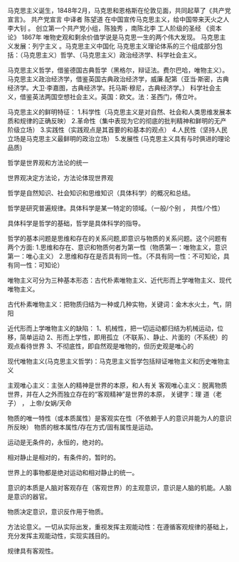 马克思主义诞生，1848年2月，马克思和恩格斯在伦敦见面，共同起草了《共产党宣言》。
共产党宣言 中译者 陈望道
在中国宣传马克思主义，给中国带来天火之人李大钊 。
创立第一个共产党小组，陈独秀 ，南陈北李
工人阶级的圣经 《资本论》 1867年
唯物史观和剩余价值学说是马克思一生的两个伟大发现。
马克思主义发展：列宁主义 。马克思主义中国化
马克思主义理论体系的三个组成部分包括：（马克思主义）哲学、（马克思主义）政治经济学、科学社会主义。

马克思主义哲学，借鉴德国古典哲学（黑格尔，辩证法。费尔巴哈，唯物主义）。
马克思主义政治经济学，借鉴英国古典政治经济学，威廉.配第（亚当·斯密，古典经济学。大卫·李嘉图，古典经济学。托马斯·穆尼，古典经济学。）
科学社会主义，借鉴英法两国空想社会主义。英国：欧文。法：圣西门，傅立叶。

马克思主义的鲜明特征：
1.科学性（马克思主义是对自然、社会和人类思维发展本质和规律的正确反映）
2.革命性（集中表现为它的彻底的批判精神和鲜明的无产阶级立场）
3.实践性（实践观点是其首要的和基本的观点）
4.人民性（坚持人民立场是马克思主义最鲜明的政治立场）
5.发展性 (马克思主义具有与时俱进的理论品质)

哲学是世界观和方法论的统一

世界观决定方法论，方法论体现世界观

哲学是自然知识、社会知识和思维知识（具体科学）的概况和总结。

哲学是研究普遍规律。具体科学是某一特定的领域。（一般/个别 ， 共性/个性）

具体科学是哲学的基础，哲学是具体科学的指导。

哲学的基本问题是思维和存在的关系问题,即意识与物质的关系问题。这个问题有两个方面:
1.思维和存在、意识和物质何者为第一性（物质第一：唯物主义，意识第一：唯心主义）
2.思维和存在是否具有同一性。（不具有同一性：不可知论，具有同一性：可知论）

唯物主义可分为三种基本形态：古代朴素唯物主义、近代形而上学唯物主义、现代唯物主义。

古代朴素唯物主义：把物质归结为一种或几种实物，关键词：金木水火土，气，阴阳

近代形而上学唯物主义的缺陷：
  1、机械性，把一切运动都归结为机械运动，位移，简单运动
  2、形而上学性，即用孤立（不联系）、静止、片面的（不系统）的观点看待世界
  3、不彻底性，即自然观是唯物的，但历史观是唯心的

现代唯物主义(马克思主义哲学)：马克思主义哲学包括辩证唯物主义和历史唯物主义

主观唯心主义：主张人的精神是世界的本原，和人有关
客观唯心主义：脱离物质世界，并在人之外而独立存在的“客观精神”是世界的本原，
             关键字：理 道（老子） ， 上帝/女娲/天命

物质的唯一特性（或本质属性）是客观实在性（不依赖于人的意识并能为人的意识所反映）
物质的根本属性/存在方式/固有属性是运动。

运动是无条件的，永恒的，绝对的。

相对静止是相对的，有条件的，暂时的。

世界上的事物都是绝对运动和相对静止的统一。

意识的本质是人脑对客观存在（客观世界）的主观意识，意识是人脑的机能。人脑是意识的器官。


物质决定意识，意识反作用于物质。

方法论意义。一切从实际出发，重视发挥主观能动性：在遵循客观规律的基础上，充分发挥主观能动性，实现实践目的。

规律具有客观性。

